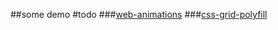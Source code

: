 ##some demo
#todo
###[web-animations](https://github.com/web-animations/web-animations-js)
###[css-grid-polyfill](https://github.com/FremyCompany/css-grid-polyfill/)
  

